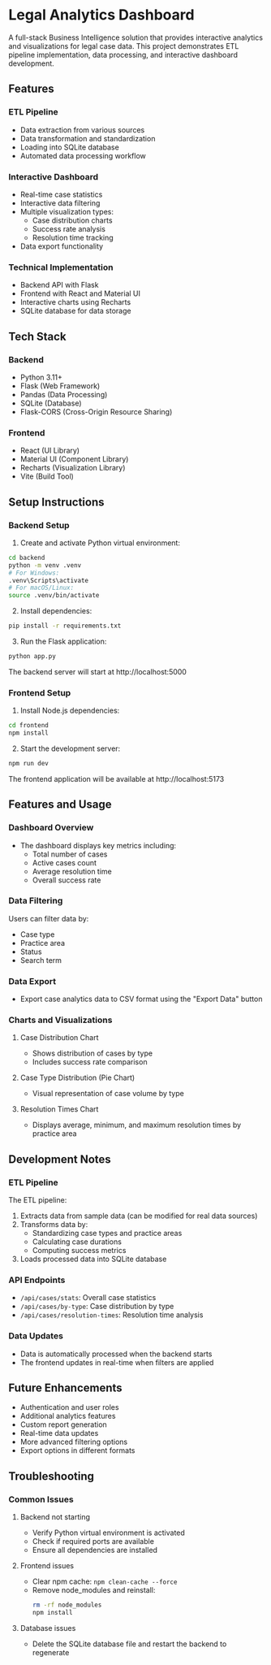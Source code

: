 # Legal Analytics Dashboard

A full-stack Business Intelligence solution that provides interactive analytics and visualizations for legal case data. This project demonstrates ETL pipeline implementation, data processing, and interactive dashboard development.

## Features

### ETL Pipeline
- Data extraction from various sources
- Data transformation and standardization
- Loading into SQLite database
- Automated data processing workflow

### Interactive Dashboard
- Real-time case statistics
- Interactive data filtering
- Multiple visualization types:
  - Case distribution charts
  - Success rate analysis
  - Resolution time tracking
- Data export functionality

### Technical Implementation
- Backend API with Flask
- Frontend with React and Material UI
- Interactive charts using Recharts
- SQLite database for data storage

## Tech Stack

### Backend
- Python 3.11+
- Flask (Web Framework)
- Pandas (Data Processing)
- SQLite (Database)
- Flask-CORS (Cross-Origin Resource Sharing)

### Frontend
- React (UI Library)
- Material UI (Component Library)
- Recharts (Visualization Library)
- Vite (Build Tool)


## Setup Instructions

### Backend Setup

1. Create and activate Python virtual environment:
```bash
cd backend
python -m venv .venv
# For Windows:
.venv\Scripts\activate
# For macOS/Linux:
source .venv/bin/activate
```

2. Install dependencies:
```bash
pip install -r requirements.txt
```

3. Run the Flask application:
```bash
python app.py
```
The backend server will start at http://localhost:5000

### Frontend Setup

1. Install Node.js dependencies:
```bash
cd frontend
npm install
```

2. Start the development server:
```bash
npm run dev
```
The frontend application will be available at http://localhost:5173

## Features and Usage

### Dashboard Overview
- The dashboard displays key metrics including:
  - Total number of cases
  - Active cases count
  - Average resolution time
  - Overall success rate

### Data Filtering
Users can filter data by:
- Case type
- Practice area
- Status
- Search term

### Data Export
- Export case analytics data to CSV format using the "Export Data" button

### Charts and Visualizations
1. Case Distribution Chart
   - Shows distribution of cases by type
   - Includes success rate comparison

2. Case Type Distribution (Pie Chart)
   - Visual representation of case volume by type

3. Resolution Times Chart
   - Displays average, minimum, and maximum resolution times by practice area

## Development Notes

### ETL Pipeline
The ETL pipeline:
1. Extracts data from sample data (can be modified for real data sources)
2. Transforms data by:
   - Standardizing case types and practice areas
   - Calculating case durations
   - Computing success metrics
3. Loads processed data into SQLite database

### API Endpoints
- `/api/cases/stats`: Overall case statistics
- `/api/cases/by-type`: Case distribution by type
- `/api/cases/resolution-times`: Resolution time analysis

### Data Updates
- Data is automatically processed when the backend starts
- The frontend updates in real-time when filters are applied

## Future Enhancements
- Authentication and user roles
- Additional analytics features
- Custom report generation
- Real-time data updates
- More advanced filtering options
- Export options in different formats

## Troubleshooting

### Common Issues
1. Backend not starting
   - Verify Python virtual environment is activated
   - Check if required ports are available
   - Ensure all dependencies are installed

2. Frontend issues
   - Clear npm cache: `npm clean-cache --force`
   - Remove node_modules and reinstall: 
     ```bash
     rm -rf node_modules
     npm install
     ```

3. Database issues
   - Delete the SQLite database file and restart the backend to regenerate